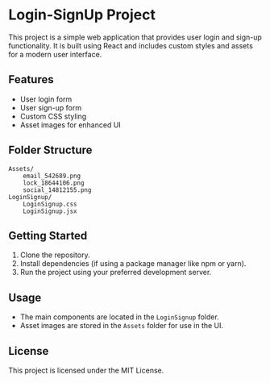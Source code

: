 # Login-SignUp Project

This project is a simple web application that provides user login and sign-up functionality. It is built using React and includes custom styles and assets for a modern user interface.

## Features

- User login form
- User sign-up form
- Custom CSS styling
- Asset images for enhanced UI

## Folder Structure

```
Assets/
    email_542689.png
    lock_18644106.png
    social_14812155.png
LoginSignup/
    LoginSignup.css
    LoginSignup.jsx
```

## Getting Started

1. Clone the repository.
2. Install dependencies (if using a package manager like npm or yarn).
3. Run the project using your preferred development server.

## Usage

- The main components are located in the `LoginSignup` folder.
- Asset images are stored in the `Assets` folder for use in the UI.

## License

This project is licensed under the MIT License.
